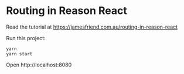 # Routing in Reason React

Read the tutorial at https://jamesfriend.com.au/routing-in-reason-react

Run this project:

```
yarn
yarn start
```

Open http://localhost:8080
